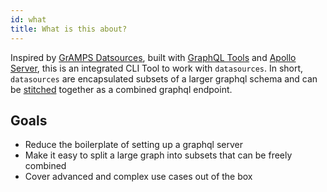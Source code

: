 ```yaml
---
id: what
title: What is this about?
---
```


Inspired by [GrAMPS Datsources](https://gramps.js.org/data-source/data-source-overview/), built with [GraphQL Tools](https://github.com/apollographql/graphql-tools) and [Apollo Server](https://github.com/apollographql/apollo-server), this is an integrated CLI Tool to work with `datasources`. In short, `datasources` are encapsulated subsets of a larger graphql schema and can be [stitched](https://www.apollographql.com/docs/graphql-tools/schema-stitching.html) together as a combined graphql endpoint.

## Goals
- Reduce the boilerplate of setting up a graphql server
- Make it easy to split a large graph into subsets that can be freely combined
- Cover advanced and complex use cases out of the box
